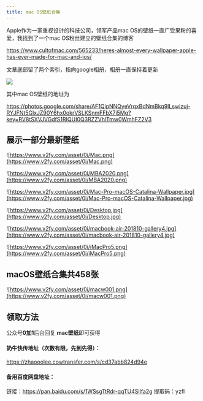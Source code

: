 ```yaml
---
title: mac OS壁纸合集
---
```


Apple作为一家重视设计的科技公司，领军产品mac OS的壁纸一直广受果粉的喜爱，我找到了一个mac OS粉丝建立的壁纸合集的博客

https://www.cultofmac.com/565233/heres-almost-every-wallpaper-apple-has-ever-made-for-mac-and-ios/


文章底部留了两个索引，指向google相册，相册一直保持着更新

![](https://www.v2fy.com/asset/0i/macios.png)

其中mac OS壁纸的地址为

https://photos.google.com/share/AF1QipNNQyeVrqxBdNmBkq9ILswizuj-RYJFNt5GlxJZ90Y6hx0okrVSLKSnmFFbX7j5Mg?key=RV8tSXVJVGdfS1RIQUI0Q3RZZVhlTmw0WmhFZ2V3





## 展示一部分最新壁纸

![https://www.v2fy.com/asset/0i/Mac.png](https://www.v2fy.com/asset/0i/Mac.png)


![https://www.v2fy.com/asset/0i/MBA2020.png](https://www.v2fy.com/asset/0i/MBA2020.png)


![https://www.v2fy.com/asset/0i/Mac-Pro-macOS-Catalina-Wallpaper.jpg](https://www.v2fy.com/asset/0i/Mac-Pro-macOS-Catalina-Wallpaper.jpg)


![https://www.v2fy.com/asset/0i/Desktop.jpg](https://www.v2fy.com/asset/0i/Desktop.jpg)


![https://www.v2fy.com/asset/0i/macbook-air-201810-gallery4.jpg](https://www.v2fy.com/asset/0i/macbook-air-201810-gallery4.jpg)


![https://www.v2fy.com/asset/0i/iMacPro5.png](https://www.v2fy.com/asset/0i/iMacPro5.png)



## macOS壁纸合集共458张

![https://www.v2fy.com/asset/0i/macw001.png](https://www.v2fy.com/asset/0i/macw001.png)



## 领取方法

公众号**0加1**后台回复 **mac壁纸**即可获得


#### 奶牛快传地址（次数有限，先到先得）：

https://zhaooolee.cowtransfer.com/s/cd37abb824d94e


#### 备用百度网盘地址：

链接：https://pan.baidu.com/s/1WSsgTtRdr-qqTU4SIlfa2g 
提取码：yzfl